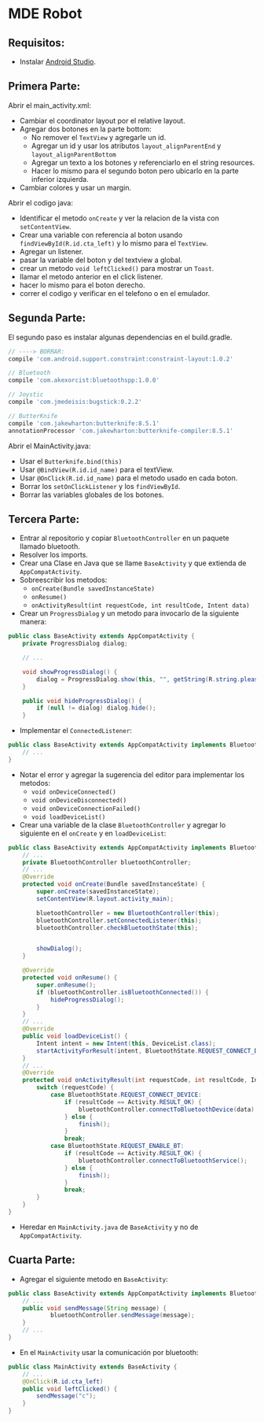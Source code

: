 # MDE Robot

## Requisitos:

- Instalar [Android Studio](https://developer.android.com/studio/index.html?hl=es-419).

## Primera Parte:

Abrir el main_activity.xml:

- Cambiar el coordinator layout por el relative layout.
- Agregar dos botones en la parte bottom:
	- No remover el ```TextView``` y agregarle un id.
	- Agregar un id y usar los atributos ```layout_alignParentEnd``` y ```layout_alignParentBottom```
	- Agregar un texto a los botones y referenciarlo en el string resources.
	- Hacer lo mismo para el segundo boton pero ubicarlo en la parte inferior izquierda.
- Cambiar colores y usar un margin.


Abrir el codigo java:

- Identificar el metodo ```onCreate``` y ver la relacion de la vista con ```setContentView```.
- Crear una variable con referencia al boton usando ```findViewById(R.id.cta_left)``` y lo mismo para el ```TextView```.
- Agregar un listener.
- pasar la variable del boton y del textview a global.
- crear un metodo ```void leftClicked()``` para mostrar un ```Toast```.
- llamar el metodo anterior en el click listener.
- hacer lo mismo para el boton derecho.
- correr el codigo y verificar en el telefono o en el emulador.
## Segunda Parte:

El segundo paso es instalar algunas dependencias en el build.gradle.

 ```groovy
// ----> BORRAR:
compile 'com.android.support.constraint:constraint-layout:1.0.2'

// Bluetooth
compile 'com.akexorcist:bluetoothspp:1.0.0'

// Joystic
compile 'com.jmedeisis:bugstick:0.2.2'

// ButterKnife
compile 'com.jakewharton:butterknife:8.5.1'
annotationProcessor 'com.jakewharton:butterknife-compiler:8.5.1'
```

Abrir el MainActivity.java:
- Usar el ```Butterknife.bind(this)```
- Usar ```@BindView(R.id.id_name)``` para el textView.
- Usar ```@OnClick(R.id.id_name)``` para el metodo usado en cada boton.
- Borrar los ```setOnClickListener``` y los ```findViewById```.
- Borrar las variables globales de los botones.

## Tercera Parte:
- Entrar al repositorio y copiar ```BluetoothController``` en un paquete llamado bluetooth.
- Resolver los imports.
- Crear una Clase en Java que se llame ```BaseActivity``` y que extienda de ```AppCompatActivity```.
- Sobreescribir los metodos:
    - ```onCreate(Bundle savedInstanceState)```
    - ```onResume()```
    - ```onActivityResult(int requestCode, int resultCode, Intent data)```
- Crear un ```ProgressDialog``` y un metodo para invocarlo de la siguiente manera:

```java
public class BaseActivity extends AppCompatActivity {
    private ProgressDialog dialog;

    // ...

    void showProgressDialog() {
        dialog = ProgressDialog.show(this, "", getString(R.string.please_wait), true);
    }

    public void hideProgressDialog() {
        if (null != dialog) dialog.hide();
    }
```

- Implementar el ```ConnectedListener```:

```java
public class BaseActivity extends AppCompatActivity implements BluetoothController.ConnectedListener{
    // ...
}
```

- Notar el error y agregar la sugerencia del editor para implementar los metodos:
    - ```void onDeviceConnected()```
    - ```void onDeviceDisconnected()```
    - ```void onDeviceConnectionFailed()```
    - ```void loadDeviceList()```
- Crear una variable de la clase ```BluetoothController``` y agregar lo siguiente en el ```onCreate``` y en ```loadDeviceList```:

```java
public class BaseActivity extends AppCompatActivity implements BluetoothController.ConnectedListener{
    // ...
    private BluetoothController bluetoothController;
    // ...
    @Override
    protected void onCreate(Bundle savedInstanceState) {
        super.onCreate(savedInstanceState);
        setContentView(R.layout.activity_main);

        bluetoothController = new BluetoothController(this);
        bluetoothController.setConnectedListener(this);
        bluetoothController.checkBluetoothState(this);


        showDialog();
    }

    @Override
    protected void onResume() {
        super.onResume();
        if (bluetoothController.isBluetoothConnected()) {
            hideProgressDialog();
        }
    }
    // ...
    @Override
    public void loadDeviceList() {
        Intent intent = new Intent(this, DeviceList.class);
        startActivityForResult(intent, BluetoothState.REQUEST_CONNECT_DEVICE);
    }
    // ...
    @Override
    protected void onActivityResult(int requestCode, int resultCode, Intent data) {
        switch (requestCode) {
            case BluetoothState.REQUEST_CONNECT_DEVICE:
                if (resultCode == Activity.RESULT_OK) {
                    bluetoothController.connectToBluetoothDevice(data);
                } else {
                    finish();
                }
                break;
            case BluetoothState.REQUEST_ENABLE_BT:
                if (resultCode == Activity.RESULT_OK) {
                    bluetoothController.connectToBluetoothService();
                } else {
                    finish();
                }
                break;
        }
    }
}
```

- Heredar en ```MainActivity.java``` de ```BaseActivity``` y no de ```AppCompatActivity```.

## Cuarta Parte:

- Agregar el siguiente metodo en ```BaseActivity```:

```java
public class BaseActivity extends AppCompatActivity implements BluetoothController.ConnectedListener{
    // ...
    public void sendMessage(String message) {
            bluetoothController.sendMessage(message);
    }
    // ...
}
```

- En el ```MainActivity``` usar la comunicación por bluetooth:
```java
public class MainActivity extends BaseActivity {
    // ...
    @OnClick(R.id.cta_left)
    public void leftClicked() {
        sendMessage("c");
    }
}
```